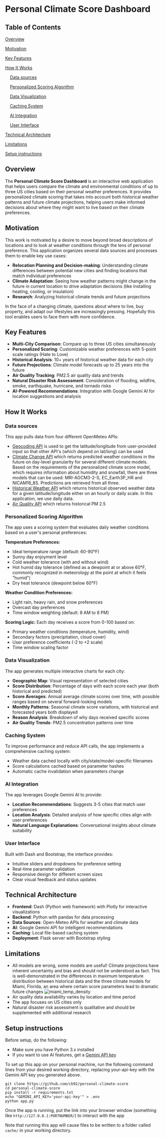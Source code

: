# Personal Climate Score Dashboard

## Table of Contents
[Overview](#overview)

[Motivation](#motivation)

[Key Features](#key-features) 

[How It Works](#how-it-works)

&nbsp;&nbsp;&nbsp;&nbsp;[Data sources](#data-sources) 

&nbsp;&nbsp;&nbsp;&nbsp;[Personalized Scoring Algorithm](#personalized-scoring-algorithm)

&nbsp;&nbsp;&nbsp;&nbsp;[Data Visualization](#data-visualization) 

&nbsp;&nbsp;&nbsp;&nbsp;[Caching System](#caching-system)

&nbsp;&nbsp;&nbsp;&nbsp;[AI Integration](#ai-integration)

&nbsp;&nbsp;&nbsp;&nbsp;[User Interface](#user-interface)

[Technical Architecture](#technical-architecture)

[Limitations](#limitations)

[Setup instructions](#setup-instructions) 


## Overview
The **Personal Climate Score Dashboard** is an interactive web application that helps users compare the climate and environmental conditions of up to three US cities based on their personal weather preferences. It provides personalized climate scoring that takes into account both historical weather patterns and future climate projections, helping users make informed decisions about where they might want to live based on their climate preferences.

## Motivation
This work is motivated by a desire to move beyond broad descriptions of locations and to look at weather conditions through the lens of personal preference. This application organizes several data sources and processes them to enable key use cases: 
- **Relocation Planning and Decision-making**: Understanding climate differences between potential new cities and finding locations that match individual preferences
- **Climate Adaptation**: Seeing how weather patterns might change in the future in current location to drive adaptation decisions (like installing heating, cooling, or insulation)
- **Research**: Analyzing historical climate trends and future projections

In the face of a changing climate, questions about where to live, buy property, and adapt our lifestyles are increasingly pressing. Hopefully this tool enables users to face them with more confidence.

## Key Features

- **Multi-City Comparison**: Compare up to three US cities simultaneously
- **Personalized Scoring**: Customizable weather preferences with 5-point scale ratings (Hate to Love)
- **Historical Analysis**: 10+ years of historical weather data for each city
- **Future Projections**: Climate model forecasts up to 25 years into the future
- **Air Quality Tracking**: PM2.5 air quality data and trends
- **Natural Disaster Risk Assessment**: Consideration of flooding, wildfire, smoke, earthquake, hurricane, and tornado risks
- **AI-Powered Recommendations**: Integration with Google Gemini AI for location suggestions and analysis

## How It Works

### Data sources
This app pulls data from four different OpenMeteo APIs: 
- [Geocoding API](https://open-meteo.com/en/docs/geocoding-api) is used to get the latitude/longitude from user-provided input so that other API's (which depend on lat/long) can be used
- [Climate Change API](https://open-meteo.com/en/docs/climate-api) which returns predicted weather conditions in the future on day-level granularity for several different climate models. Based on the requirements of the personalized climate score model, which requires information about humidity and snowfall, there are three models that can be used: MRI-AGCM3-2-S, EC_Earth3P_HR and NICAM16_8S. Predictions are retrieved from all three.
- [Historical Weather API](https://open-meteo.com/en/docs/historical-weather-api) which returns historical observed weather data for a given latitude/longitude either on an hourly or daily scale. In this application, we use daily data.
- [Air Quality API](https://open-meteo.com/en/docs/air-quality-api) which returns historical PM 2.5 

### Personalized Scoring Algorithm
The app uses a scoring system that evaluates daily weather conditions based on a user's personal preferences:

**Temperature Preferences:**
- Ideal temperature range (default: 60-90°F)
- Sunny day enjoyment level
- Cold weather tolerance (with and without wind)
- Hot humid day tolerance (defined as a dewpoint at or above 60°F, commonly recognized in meteorology at the point at which it feels "humid")
- Dry heat tolerance (dewpoint below 60°F)

**Weather Condition Preferences:**
- Light rain, heavy rain, and snow preferences
- Overcast day preferences
- Time window weighting (default: 8 AM to 8 PM)

**Scoring Logic:**
Each day receives a score from 0-100 based on:
- Primary weather conditions (temperature, humidity, wind)
- Secondary factors (precipitation, cloud cover)
- User preference coefficients (-2 to +2 scale)
- Time window scaling factor

### Data Visualization
The app generates multiple interactive charts for each city:
- **Geographic Map**: Visual representation of selected cities
- **Score Distribution**: Percentage of days with each score each year (both historical and predicted)
- **Score Averages**: Annual average climate scores over time, with possible ranges based on several forward-looking models
- **Monthly Patterns**: Seasonal climate score variations, with historical and forecasted years both displayed
- **Reason Analysis**: Breakdown of why days received specific scores
- **Air Quality Trends**: PM2.5 concentration patterns over time

### Caching System
To improve performance and reduce API calls, the app implements a comprehensive caching system:
- Weather data cached locally with city/state/model-specific filenames
- Score calculations cached based on parameter hashes
- Automatic cache invalidation when parameters change

### AI Integration
The app leverages Google Gemini AI to provide:
- **Location Recommendations**: Suggests 3-5 cities that match user preferences
- **Location Analysis**: Detailed analysis of how specific cities align with user preferences
- **Natural Language Explanations**: Conversational insights about climate suitability

### User Interface
Built with Dash and Bootstrap, the interface provides:
- Intuitive sliders and dropdowns for preference setting
- Real-time parameter validation
- Responsive design for different screen sizes
- Clear visual feedback and status updates

## Technical Architecture

- **Frontend**: Dash (Python web framework) with Plotly for interactive visualizations
- **Backend**: Python with pandas for data processing
- **Data Sources**: Open-Meteo APIs for weather and climate data
- **AI**: Google Gemini API for intelligent recommendations
- **Caching**: Local file-based caching system
- **Deployment**: Flask server with Bootstrap styling

## Limitations

- All models are wrong, some models are useful! Climate projections have inherent uncertainty and bias and should not be understood as fact. This is well-demonstrated in the differences in maximum temperature distribution between historical data and the three climate models for Miami, Florida, an area where certain score parameters lead to dramatic future changes ![miami_temp_density](https://github.com/user-attachments/assets/4e2e11ad-cb41-4aa1-8855-87f495cd89e5)
- Air quality data availability varies by location and time period
- The app focuses on US cities only
- Natural disaster risk assessment is qualitative and should be supplemented with additional research

## Setup instructions 
Before setup, do the following:
- Make sure you have Python 3.x installed
- If you want to use AI features, get a [Gemini API key](https://ai.google.dev/gemini-api/docs)

To set up this app on your personal machine, run the following command lines from your desired working directory, replacing your-api-key with the Gemini API key you generated above. 
```
git clone https://github.com/cb92/personal-climate-score
cd personal-climate-score
pip install -r requirements.txt
echo "GEMINI_API_KEY='your-api-key'" > .env
python app.py
```
Once the app is running, put the link into your browser window (something like `http://127.0.0.1:PORTNUMBER/`) to interact with the app

Note that running this app will cause files to be written to a folder called `cache/` in your working directory.

